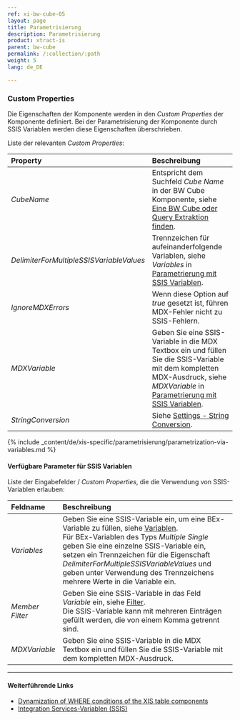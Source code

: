 ```yaml
---
ref: xi-bw-cube-05
layout: page
title: Parametrisierung
description: Parametrisierung
product: xtract-is
parent: bw-cube
permalink: /:collection/:path
weight: 5
lang: de_DE

---
```

### Custom Properties

Die Eigenschaften der Komponente werden in den *Custom Properties* der Komponente definiert.
Bei der Parametrisierung der Komponente durch SSIS Variablen werden diese Eigenschaften überschrieben.

Liste der relevanten *Custom Properties*:

|Property |Beschreibung|
|:----|:----|
| *CubeName* | Entspricht dem Suchfeld *Cube Name* in der BW Cube Komponente, siehe [Eine BW Cube oder Query Extraktion finden](./cubes-suchen#eine-bw-cube-oder-query-extraktion-finden).|
| *DelimiterForMultipleSSISVariableValues* | Trennzeichen für aufeinanderfolgende Variablen, siehe *Variables* in [Parametrierung mit SSIS Variablen](#parametrierung-mit-ssis-variablen).|
| *IgnoreMDXErrors* | Wenn diese Option auf *true* gesetzt ist, führen MDX-Fehler nicht zu SSIS-Fehlern.|
| *MDXVariable* | Geben Sie eine SSIS-Variable in die MDX Textbox ein und füllen Sie die SSIS-Variable mit dem kompletten MDX-Ausdruck, siehe *MDXVariable* in [Parametrierung mit SSIS Variablen](#parametrierung-mit-ssis-variablen). |
| *StringConversion* | Siehe [Settings - String Conversion](./bw-cube-settings#string-conversion). |


{% include _content/de/xis-specific/parametrisierung/parametrization-via-variables.md  %}

#### Verfügbare Parameter für SSIS Variablen
Liste der Eingabefelder / *Custom Properties*, die die Verwendung von SSIS-Variablen erlauben:

|Feldname|Beschreibung|
|:----|:----|
|*Variables*| Geben Sie eine SSIS-Variable ein, um eine BEx-Variable zu füllen, siehe [Variablen](./variablen). <br>Für BEx-Variablen des Typs *Multiple Single* geben Sie eine einzelne SSIS-Variable ein, setzen ein Trennzeichen für die Eigenschaft *DelimiterForMultipleSSISVariableValues* und geben unter Verwendung des Trennzeichens mehrere Werte in die Variable ein.|
|*Member Filter*        | Geben Sie eine SSIS-Variable in das Feld *Variable* ein, siehe [Filter](./filter). <br>Die SSIS-Variable kann mit mehreren Einträgen gefüllt werden, die von einem Komma getrennt sind.|
|*MDXVariable*        | Geben Sie eine SSIS-Variable in die MDX Textbox ein und füllen Sie die SSIS-Variable mit dem kompletten MDX-Ausdruck.|


****
#### Weiterführende Links
- [Dynamization of WHERE conditions of the XIS table components](https://kb.theobald-software.com/xtract-is/Dynamization-of-WHERE-conditions-of-the-XIS-table-components)
- [Integration Services-Variablen (SSIS)](https://docs.microsoft.com/de-de/sql/integration-services/integration-services-ssis-variables?view=sql-server-ver15)
